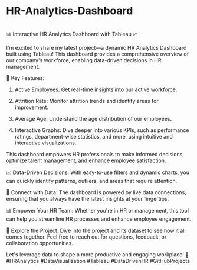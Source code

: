 # HR-Analytics-Dashboard

<br>
📊 Interactive HR Analytics Dashboard with Tableau 📈

I'm excited to share my latest project—a dynamic HR Analytics Dashboard built using Tableau! This dashboard provides a comprehensive overview of our company's workforce, enabling data-driven decisions in HR management.

👥 Key Features:

1. Active Employees: Get real-time insights into our active workforce.

2. Attrition Rate: Monitor attrition trends and identify areas for improvement.

3. Average Age: Understand the age distribution of our employees.

4. Interactive Graphs: Dive deeper into various KPIs, such as performance ratings, department-wise statistics, and more, using intuitive and interactive visualizations.

This dashboard empowers HR professionals to make informed decisions, optimize talent management, and enhance employee satisfaction.

📈 Data-Driven Decisions: With easy-to-use filters and dynamic charts, you can quickly identify patterns, outliers, and areas that require attention.

🔗 Connect with Data: The dashboard is powered by live data connections, ensuring that you always have the latest insights at your fingertips.

📊 Empower Your HR Team: Whether you're in HR or management, this tool can help you streamline HR processes and enhance employee engagement.

🚀 Explore the Project: Dive into the project and its dataset to see how it all comes together. Feel free to reach out for questions, feedback, or collaboration opportunities.

Let's leverage data to shape a more productive and engaging workplace! 🌟 #HRAnalytics #DataVisualization #Tableau #DataDrivenHR #GitHubProjects
